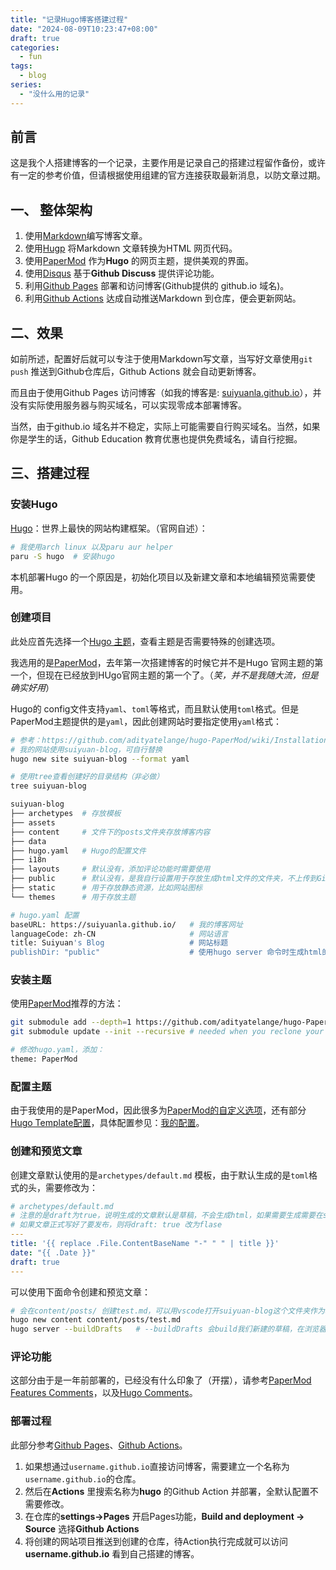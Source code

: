 ```yaml
---
title: "记录Hugo博客搭建过程"
date: "2024-08-09T10:23:47+08:00"
draft: true
categories:
  - fun
tags:
  - blog
series:
  - "没什么用的记录"
---
```


## 前言

这是我个人搭建博客的一个记录，主要作用是记录自己的搭建过程留作备份，或许有一定的参考价值，但请根据使用组建的官方连接获取最新消息，以防文章过期。

## 一、 整体架构

1. 使用[Markdown](https://zh.wikipedia.org/wiki/Markdown)编写博客文章。
2. 使用[Hugp](https://gohugo.io/) 将Markdown 文章转换为HTML 网页代码。
3. 使用[PaperMod](https://github.com/adityatelange/hugo-PaperMod) 作为**Hugo** 的网页主题，提供美观的界面。
4. 使用[Disqus](https://gohugo.io/content-management/comments/) 基于**Github Discuss** 提供评论功能。
5. 利用[Github Pages](https://pages.github.com/) 部署和访问博客(Github提供的 github.io 域名)。
6. 利用[Github Actions](https://github.com/features/actions) 达成自动推送Markdown 到仓库，便会更新网站。

## 二、效果

如前所述，配置好后就可以专注于使用Markdown写文章，当写好文章使用`git push` 推送到Github仓库后，Github Actions 就会自动更新博客。

而且由于使用Github Pages 访问博客（如我的博客是: [suiyuanla.github.io](https://suiyuanla.github.io)），并没有实际使用服务器与购买域名，可以实现零成本部署博客。

当然，由于github.io 域名并不稳定，实际上可能需要自行购买域名。当然，如果你是学生的话，Github Education 教育优惠也提供免费域名，请自行挖掘。

## 三、搭建过程

### 安装Hugo

[Hugo](hugohttps://gohugo.io/)：世界上最快的网站构建框架。（官网自述）：

```bash
# 我使用arch linux 以及paru aur helper
paru -S hugo  # 安装hugo
```

本机部署Hugo 的一个原因是，初始化项目以及新建文章和本地编辑预览需要使用。

### 创建项目

此处应首先选择一个[Hugo 主题](https://themes.gohugo.io/)，查看主题是否需要特殊的创建选项。

我选用的是[PaperMod](https://github.com/adityatelange/hugo-PaperMod)，去年第一次搭建博客的时候它并不是Hugo 官网主题的第一个，但现在已经放到HUgo官网主题的第一个了。（_笑，并不是我随大流，但是确实好用_）

Hugo的 config文件支持`yaml`、`toml`等格式，而且默认使用`toml`格式。但是PaperMod主题提供的是`yaml`，因此创建网站时要指定使用`yaml`格式：

```bash
# 参考：https://github.com/adityatelange/hugo-PaperMod/wiki/Installation
# 我的网站使用suiyuan-blog，可自行替换
hugo new site suiyuan-blog --format yaml

# 使用tree查看创建好的目录结构（非必做）
tree suiyuan-blog

suiyuan-blog
├── archetypes  # 存放模板
├── assets
├── content     # 文件下的posts文件夹存放博客内容
├── data
├── hugo.yaml   # Hugo的配置文件
├── i18n
├── layouts     # 默认没有，添加评论功能时需要使用
├── public      # 默认没有，是我自行设置用于存放生成html文件的文件夹，不上传到Github仓库
├── static      # 用于存放静态资源，比如网站图标
└── themes      # 用于存放主题

# hugo.yaml 配置
baseURL: https://suiyuanla.github.io/   # 我的博客网址
languageCode: zh-CN                     # 网站语言
title: Suiyuan's Blog                   # 网站标题
publishDir: "public"                    # 使用hugo server 命令时生成html的位置，在相对路径public下
```

### 安装主题

使用[PaperMod](https://github.com/adityatelange/hugo-PaperMod/wiki/Installation)推荐的方法：

```bash
git submodule add --depth=1 https://github.com/adityatelange/hugo-PaperMod.git themes/PaperMod
git submodule update --init --recursive # needed when you reclone your repo (submodules may not get cloned automatically)

# 修改hugo.yaml，添加：
theme: PaperMod
```

### 配置主题

由于我使用的是PaperMod，因此很多为[PaperMod的自定义选项](https://github.com/adityatelange/hugo-PaperMod/wiki/Features)，还有部分[Hugo Template配置](https://gohugo.io/templates/)，具体配置参见：[我的配置](https://github.com/suiyuanla/suiyuanla.github.io/blob/main/hugo.yaml)。

### 创建和预览文章

创建文章默认使用的是`archetypes/default.md` 模板，由于默认生成的是`toml`格式的头，需要修改为：

```yaml
# archetypes/default.md
# 注意的是draft为true，说明生成的文章默认是草稿，不会生成html，如果需要生成需要在server上指定--buildDrafts选项
# 如果文章正式写好了要发布，则将draft: true 改为flase
---
title: '{{ replace .File.ContentBaseName "-" " " | title }}'
date: "{{ .Date }}"
draft: true
---
```

可以使用下面命令创建和预览文章：

```bash
# 会在content/posts/ 创建test.md，可以用vscode打开suiyuan-blog这个文件夹作为项目，编写Markdown
hugo new content content/posts/test.md
hugo server --buildDrafts   # --buildDrafts 会build我们新建的草稿，在浏览器访问localhost:1313可以看到搭建的网站
```

### 评论功能

这部分由于是一年前部署的，已经没有什么印象了（开摆），请参考[PaperMod Features Comments](https://github.com/adityatelange/hugo-PaperMod/wiki/Features#comments)，以及[Hugo Comments](https://gohugo.io/content-management/comments/)。

### 部署过程

此部分参考[Github Pages](https://pages.github.com/)、[Github Actions](https://github.com/features/actions)。

1. 如果想通过`username.github.io`直接访问博客，需要建立一个名称为`username.github.io`的仓库。
2. 然后在**Actions** 里搜索名称为**hugo** 的Github Action 并部署，全默认配置不需要修改。
3. 在仓库的**settings->Pages** 开启Pages功能，**Build and deployment -> Source** 选择**Github Actions**
4. 将创建的网站项目推送到创建的仓库，待Action执行完成就可以访问**username.github.io** 看到自己搭建的博客。
